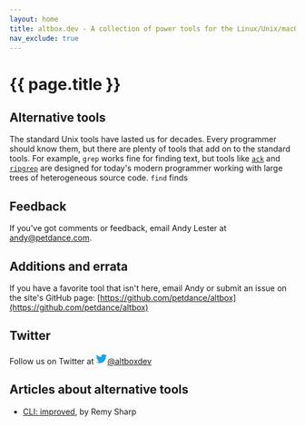 ```yaml
---
layout: home
title: altbox.dev - A collection of power tools for the Linux/Unix/macOS command line
nav_exclude: true
---
```


# {{ page.title }}

## Alternative tools

The standard Unix tools have lasted us for decades.  Every programmer
should know them, but there are plenty of tools that add on to the standard
tools.  For example, `grep` works fine for finding text, but tools like
[`ack`](/ack) and [`ripgrep`](/ripgrep) are designed for today's modern
programmer working with large trees of heterogeneous source code.  `find`
finds

## Feedback

If you've got comments or feedback, email Andy Lester at andy@petdance.com.

## Additions and errata

If you have a favorite tool that isn't here, email Andy or submit an issue on
the site's GitHub page: [https://github.com/petdance/altbox](https://github.com/petdance/altbox)

## Twitter

Follow us on Twitter at
<a href="https://twitter.com/altboxdev"><img src="/assets/img/twitter-logo.png" height="20" width="20" />@altboxdev</a>

## Articles about alternative tools

* [CLI: improved](https://remysharp.com/2018/08/23/cli-improved), by Remy Sharp
